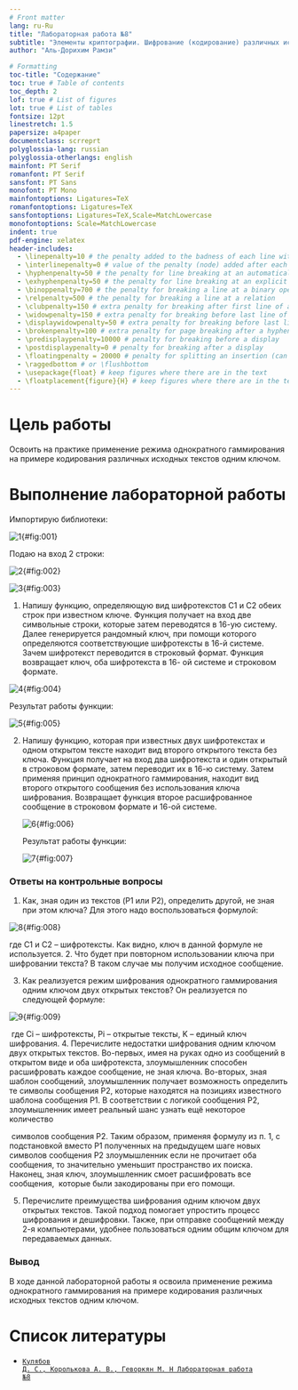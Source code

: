 ```yaml
---
# Front matter
lang: ru-Ru
title: "Лабораторная работа №8"
subtitle: "Элементы криптографии. Шифрование (кодирование) различных исходных текстов одним ключом"
author: "Аль-Дорихим Рамзи"

# Formatting
toc-title: "Содержание"
toc: true # Table of contents
toc_depth: 2
lof: true # List of figures
lot: true # List of tables
fontsize: 12pt
linestretch: 1.5
papersize: a4paper
documentclass: scrreprt
polyglossia-lang: russian
polyglossia-otherlangs: english
mainfont: PT Serif
romanfont: PT Serif
sansfont: PT Sans
monofont: PT Mono
mainfontoptions: Ligatures=TeX
romanfontoptions: Ligatures=TeX
sansfontoptions: Ligatures=TeX,Scale=MatchLowercase
monofontoptions: Scale=MatchLowercase
indent: true
pdf-engine: xelatex
header-includes:
  - \linepenalty=10 # the penalty added to the badness of each line within a paragraph (no associated penalty node) Increasing the value makes tex try to have fewer lines in the paragraph.
  - \interlinepenalty=0 # value of the penalty (node) added after each line of a paragraph.
  - \hyphenpenalty=50 # the penalty for line breaking at an automatically inserted hyphen
  - \exhyphenpenalty=50 # the penalty for line breaking at an explicit hyphen
  - \binoppenalty=700 # the penalty for breaking a line at a binary operator
  - \relpenalty=500 # the penalty for breaking a line at a relation
  - \clubpenalty=150 # extra penalty for breaking after first line of a paragraph
  - \widowpenalty=150 # extra penalty for breaking before last line of a paragraph
  - \displaywidowpenalty=50 # extra penalty for breaking before last line before a display math
  - \brokenpenalty=100 # extra penalty for page breaking after a hyphenated line
  - \predisplaypenalty=10000 # penalty for breaking before a display
  - \postdisplaypenalty=0 # penalty for breaking after a display
  - \floatingpenalty = 20000 # penalty for splitting an insertion (can only be split footnote in standard LaTeX)
  - \raggedbottom # or \flushbottom
  - \usepackage{float} # keep figures where there are in the text
  - \floatplacement{figure}{H} # keep figures where there are in the text
---
```


# Цель работы

Освоить на практике применение режима однократного гаммирования на
примере кодирования различных исходных текстов одним ключом.

# Выполнение лабораторной работы

Импортирую библиотеки:

![1](image/1.png){#fig:001}

Подаю на вход 2 строки:

![2](image/2.png){#fig:002}

![3](image/3.png){#fig:003}

1. Напишу функцию, определяющую вид шифротекстов C1 и C2 обеих строк при известном ключе. Функция получает на вход две символьные строки, которые затем переводятся
   в 16-ую систему. Далее генерируется рандомный ключ, при помощи которого
   определяются соответствующие шифротексты в 16-й системе. Зачем шифротекст
   переводится в строковый формат. Функция возвращает ключ, оба шифротекста в 16-
   ой системе и строковом формате.

![4](image/4.png){#fig:004}

Результат работы функции:

![5](image/5.png){#fig:005}

2. Напишу функцию, которая при известных двух шифротекстах и одном
   открытом тексте находит вид второго открытого текста без ключа.
   Функция получает на вход два шифротекста и один открытый в строковом
   формате, затем переводит их в 16-ю систему. Затем применяя принцип однократного
   гаммирования, находит вид второго открытого сообщения без использования ключа
   шифрования. Возвращает функция второе расшифрованное сообщение в строковом
   формате и 16-ой системе.

   ![6](image/6.png){#fig:006}

   Результат работы функции:

   ![7](image/7.png){#fig:007}

### Ответы на контрольные вопросы

1. Как, зная один из текстов (P1 или P2), определить другой, не зная при этом ключа?
  Для этого надо воспользоваться формулой:

  ![8](image/8.png){#fig:008}

где С1 и С2 – шифротексты. Как видно, ключ в данной формуле не
используется.
2. Что будет при повторном использовании ключа при шифровании текста?
  В таком случае мы получим исходное сообщение.

3. Как реализуется режим шифрования однократного гаммирования одним ключом
  двух открытых текстов?
  Он реализуется по следующей формуле:

  ![9](image/9.png){#fig:009}

​		где Сi – шифротексты, Pi – открытые тексты, K – единый ключ шифрования.
4. Перечислите недостатки шифрования одним ключом двух открытых текстов.
Во-первых, имея на руках одно из сообщений в открытом виде и оба
шифротекста, злоумышленник способен расшифровать каждое сообщение, не
зная ключа.
Во-вторых, зная шаблон сообщений, злоумышленник получает возможность
определить те символы сообщения P2, которые находятся на позициях
известного шаблона сообщения P1. В соответствии с логикой сообщения P2,
злоумышленник имеет реальный шанс узнать ещё некоторое количество

​		символов сообщения P2. Таким образом, применяя формулу из п. 1, с
​		подстановкой вместо P1 полученных на предыдущем шаге новых символов
​		сообщения P2 злоумышленник если не прочитает оба сообщения, то
​		значительно уменьшит пространство их поиска.
​		Наконец, зная ключ, злоумышленник смоет расшифровать все сообщения,
​		которые были закодированы при его помощи.

5. Перечислите преимущества шифрования одним ключом двух открытых текстов.
Такой подход помогает упростить процесс шифрования и дешифровки. Также,
при отправке сообщений между 2-я компьютерами, удобнее пользоваться
одним общим ключом для передаваемых данных.



### Вывод

В ходе данной лабораторной работы я освоила применение режима
однократного гаммирования на примере кодирования различных исходных текстов
одним ключом.


# Список литературы

- <code>[Кулябов Д. С., Королькова А. В., Геворкян М. Н Лабораторная работа №8](https://esystem.rudn.ru/pluginfile.php/1651751/mod_resource/content/3/004-lab_discret_extattr.pdf)</code>